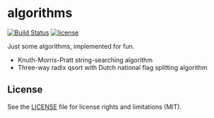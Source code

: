 # algorithms

[![Build Status](https://travis-ci.org/crypto-universe/algorithms.svg?branch=master)](https://travis-ci.org/crypto-universe/algorithms)
[![license](https://img.shields.io/github/license/mashape/apistatus.svg?maxAge=2592000)](https://mit-license.org/)

Just some algorithms, implemented for fun.

- Knuth-Morris-Pratt string-searching algorithm
- Three-way radix qsort with Dutch national flag splitting algorithm

## License

See the [LICENSE](LICENSE.txt) file for license rights and limitations (MIT).
